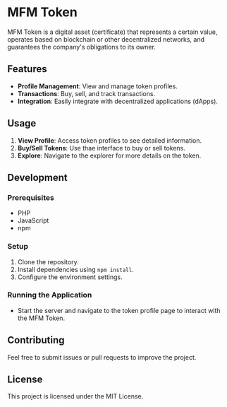 # MFM Token

MFM Token is a digital asset (certificate) that represents a certain value, operates based on blockchain or other decentralized networks, and guarantees the company's obligations to its owner.

## Features

- **Profile Management**: View and manage token profiles.
- **Transactions**: Buy, sell, and track transactions.
- **Integration**: Easily integrate with decentralized applications (dApps).

## Usage

1. **View Profile**: Access token profiles to see detailed information.
2. **Buy/Sell Tokens**: Use thae interface to buy or sell tokens.
3. **Explore**: Navigate to the explorer for more details on the token.

## Development

### Prerequisites

- PHP
- JavaScript
- npm

### Setup

1. Clone the repository.
2. Install dependencies using `npm install`.
3. Configure the environment settings.

### Running the Application

- Start the server and navigate to the token profile page to interact with the MFM Token.

## Contributing

Feel free to submit issues or pull requests to improve the project.

## License

This project is licensed under the MIT License.



